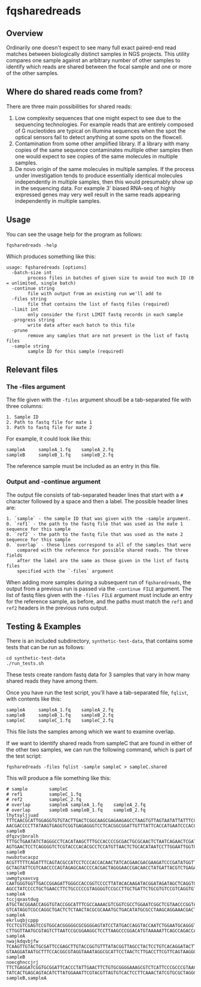 # fqsharedreads

## Overview

Ordinarily one doesn't expect to see many full exact paired-end read matches
between biologically distinct samples in NGS projects. This utility compares
one sample against an arbitrary number of other samples to identify which reads
are shared between the focal sample and one or more of the other samples.

## Where do shared reads come from?

There are three main possibilities for shared reads:

1. Low complexity sequences that one might expect to see due to the sequencing
   technologies. For example reads that are entirely composed of G nucleotides
   are typical on Illumina sequences when the spot the optical sensors fail to
   detect anything at some spots on the flowcell.
2. Contamination from some other amplified library. If a library with many
   copies of the same sequence contaminates multiple other samples then one
   would expect to see copies of the same molecules in multiple samples.
3. De novo origin of the same molecules in multiple samples. If the process
   under investigation tends to produce essentially identical molecules
   independently in multiple samples, then this would presumably show up in the
   sequencing data. For example 3' biased RNA-seq of highly expressed genes may
   very well result in the same reads appearing independently in multiple samples.

## Usage

You can see the usage help for the program as follows:

    fqsharedreads -help

Which produces something like this:

    usage: fqsharedreads [options]
      -batch-size int
            process files in batches of given size to avoid too much IO (0 = unlimited, single batch)
      -continue string
            file with output from an existing run we'll add to
      -files string
            file that contains the list of fastq files (required)
      -limit int
            only consider the first LIMIT fastq records in each sample
      -progress string
            write data after each batch to this file
      -prune
            remove any samples that are not present in the list of fastq files
      -sample string
            sample ID for this sample (required)

## Relevant files

### The -files argument

The file given with the `-files` argument shoudl be a tab-separated file with
three columns:

    1. Sample ID
    2. Path to fastq file for mate 1
    3. Path to fastq file for mate 2

For example, it could look like this:

    sampleA     sampleA_1.fq    sampleA_2.fq
    sampleB     sampleB_1.fq    sampleB_2.fq

The reference sample must be included as an entry in this file.

### Output and -continue argument

The output file consists of tab-separated header lines that start with a `#`
character followed by a space and then a label. The possible header lines are:

    1. `sample` - the sample ID that was given with the -sample argument.
    0. `ref1` - the path to the fastq file that was used as the mate 1 sequence for this sample
    0. `ref2` - the path to the fastq file that was used as the mate 2 sequence for this sample
    0. `overlap` - these lines correspond to all of the samples that were
        compared with the reference for possible shared reads. The three fields
        after the label are the same as those given in the list of fastq files
        specified with the `-files` argument

When adding more samples during a subsequent run of `fqsharedreads`, the
output from a previous run is passed via the `-continue FILE` argument. The
list of fastq files given with the `-files FILE` argument must include an entry
for the reference sample, as before, and the paths must match the `ref1` and
`ref2` headers in the previous runs output.

## Testing & Examples

There is an included subdirectory, `synthetic-test-data`, that contains some
tests that can be run as follows:

    cd synthetic-test-data
    ./run_tests.sh

These tests create random fastq data for 3 samples that vary in how many shared
reads they have among them. 

Once you have run the test script, you'll have a tab-separated file, `fqlist`,
with contents like this:

    sampleA     sampleA_1.fq    sampleA_2.fq
    sampleB     sampleB_1.fq    sampleB_2.fq
    sampleC     sampleC_1.fq    sampleC_2.fq

This file lists the samples among which we want to examine overlap.

If we want to identify shared reads from sampleC that are found in either of
the other two samples, we can run the following command, which is part of the
test script:

    fqsharedreads -files fqlist -sample sampleC > sampleC.shared

This will produce a file something like this:

    # sample        sampleC
    # ref1          sampleC_1.fq
    # ref2          sampleC_2.fq
    # overlap       sampleA sampleA_1.fq    sampleA_2.fq
    # overlap       sampleB sampleB_1.fq    sampleB_2.fq
    lhytsyljjuad    TTTCAACGCATTGGAGGTGTGTACTTGACTCGGCAAGCGAGAAGAGCCTAAGTGTTAGTAATATTATTTCCGGTGA    AACGACCCCTTATAAGTGAGGTCGGTGAGAGGGTCCTCACGGCGGATTGTTTATTCACCATGAATCCCACCTTTTT    sampleB
    dfqzvjbnralh    TTTGCTGAATATCTAGGGCCTCACATAAGCTTTGCCACCCCGCGACTGCGCAACTCTAATCAGAACTCGATTGCTA    AGTGAACTCCTCAGGGGTCTCGTACCCACACGCCTCCATGTTAACTCTGCACATAATCCTTGGAATTGGTGTCGCC    sampleB
    nwubztucacpz    ACGTTTTTCAGATTTCAGTACGCCATCCTCCCACCACAACTATCACGAACGACGAAGATCCCGATATGGTTAACTA    GCTAGTATTCGTCAACCCCAGTAGAGCAACCCCACGACTAGGGAACCGACAACCTATGATTACGTCTGAGAAGTTA    sampleB
    uwmgtyxavcvg    CAATGGGTGGTTGACCGGAGATTGGGCCACCGGTCCCCTTATACACAAGATACGGATAGATAGCTCAGGTGGATGG    AGCCTATCCCCTGCTGAACCTTCTGCCCCCGTAGGGGTCCGCCTTGCTGATTCTGCGTGTCCGTCAGGTGTCGCAT    sampleA
    tccjqxastdug    ATGCTACGGAACCAGGTGTACCGGCATTTCGCCAAAACGTCGGTCGCCTGGAATCGGCTCGTAACCCGGTAATCCT    GTCATAGGTCGCCAGGCTGACTCTCTAACTACGCGCAAATGCTGACATATGCGCCTAAGCAGGAAACGACTGGTAG    sampleA
    ekrluqbjcppp    TCCTCGTCGAGTCCGTGGCACGGGGGCGCGGGGAGTATCCTATGACCAGGTACCAATCTGGAATGCAGGGTCACAT    CTTGGTTAATGCGTAGTCTTAATCCGCGGAAGGCTCCTTAAGCCCGGACATGTAAAAATTCAGCCAGACCATAGCA    sampleA
    nwajkdqvbjfw    TCAAGTTGTACTGCGATTCCGAGCTTGTACCGGTGTTTATACGGTTAGCCTACTCCTGTCACAGGATACTTCACTG    GTAAGGATAATGCTTTCCACGGCGTAGGTAAATAGGCGCATTCCTAACTCTTGACCTTCGTTCAGTAAGGGCCCCG    sampleB
    noecghnccjrj    TTCTGAGGATCGGTGCGGATTCACCCTATTGAACTTCTGTGCGGGGAAAGCGTCTCATTCCCGCCCGTAACAGCAC    TATCACTGAGCAGTACATCTTATGGAAATTCGTACGTTAGTGTCACTCCTTCAAACTATCGTGCGCTAGGGAACCG    sampleB,sampleA


